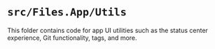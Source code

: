 # `src/Files.App/Utils`

This folder contains code for app UI utilities such as the status center experience, Git functionality, tags, and more.
